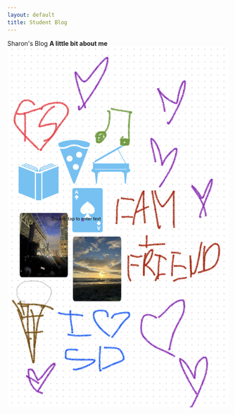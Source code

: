 ```yaml
---
layout: default
title: Student Blog
---
```

Sharon's Blog
**A little bit about me** 
!['freeformpic](/images/IMG_6349.jpg)

